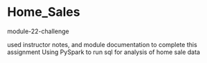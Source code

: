 # Home_Sales
module-22-challenge

used instructor notes, and module documentation to complete this assignment
Using PySpark to run sql for analysis of home sale data
